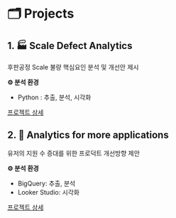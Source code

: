 # 🗂️ Projects

## 1. 🏭 Scale Defect Analytics 
후판공정 Scale 불량 핵심요인 분석 및 개선안 제시   

**⚙️ 분석 환경**   
- Python : 추출, 분석, 시각화
  
[프로젝트 상세](https://github.com/gayoungb/projects/tree/main/scale_defect_analytics)

## 2. 💼 Analytics for more applications 
유저의 지원 수 증대를 위한 프로덕트 개선방향 제안   

**⚙️ 분석 환경**   
- BigQuery: 추출, 분석   
- Looker Studio: 시각화 

[프로젝트 상세](https://github.com/gayoungb/projects/tree/main/analytics_for_more_applications)
